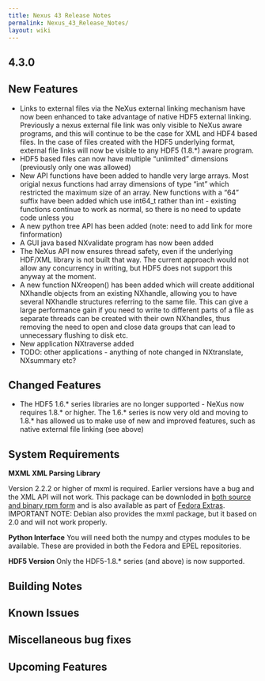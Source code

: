 ```yaml
---
title: Nexus 43 Release Notes
permalink: Nexus_43_Release_Notes/
layout: wiki
---
```


4.3.0
-----

New Features
------------

-   Links to external files via the NeXus external linking mechanism
    have now been enhanced to take advantage of native HDF5 external
    linking. Previously a nexus external file link was only visible to
    NeXus aware programs, and this will continue to be the case for XML
    and HDF4 based files. In the case of files created with the HDF5
    underlying format, external file links will now be visible to any
    HDF5 (1.8.\*) aware program.
-   HDF5 based files can now have multiple “unlimited” dimensions
    (previously only one was allowed)
-   New API functions have been added to handle very large arrays. Most
    origial nexus functions had array dimensions of type “int” which
    restricted the maximum size of an array. New functions with a “64”
    suffix have been added which use int64\_t rather than int - existing
    functions continue to work as normal, so there is no need to update
    code unless you
-   A new python tree API has been added (note: need to add link for
    more finformation)
-   A GUI java based NXvalidate program has now been added
-   The NeXus API now ensures thread safety, even if the underlying
    HDF/XML library is not built that way. The current approach would
    not allow any concurrency in writing, but HDF5 does not support this
    anyway at the moment.
-   A new function NXreopen() has been added which will create
    additional NXhandle objects from an existing NXhandle, allowing you
    to have several NXhandle structures referring to the same file. This
    can give a large performance gain if you need to write to different
    parts of a file as separate threads can be created with their own
    NXhandles, thus removing the need to open and close data groups that
    can lead to unnecessary flushing to disk etc.
-   New application NXtraverse added
-   TODO: other applications - anything of note changed in NXtranslate,
    NXsummary etc?

Changed Features
----------------

-   The HDF5 1.6.\* series libraries are no longer supported - NeXus now
    requires 1.8.\* or higher. The 1.6.\* series is now very old and
    moving to 1.8.\* has allowed us to make use of new and improved
    features, such as native external file linking (see above)

System Requirements
-------------------

**MXML XML Parsing Library**

Version 2.2.2 or higher of mxml is required. Earlier versions have a bug
and the XML API will not work. This package can be downloded in [both
source and binary rpm
form](http://www.easysw.com/~mike/mxml/software.php) and is also
available as part of [Fedora
Extras](http://fedoraproject.org/wiki/Extras/UsingExtras). IMPORTANT
NOTE: Debian also provides the mxml package, but it based on 2.0 and
will not work properly.

**Python Interface** You will need both the numpy and ctypes modules to
be available. These are provided in both the Fedora and EPEL
repositories.

**HDF5 Version** Only the HDF5-1.8.\* series (and above) is now
supported.

Building Notes
--------------

Known Issues
------------

Miscellaneous bug fixes
-----------------------

Upcoming Features
-----------------
